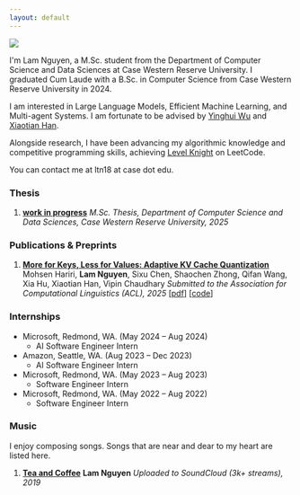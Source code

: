 ```yaml
---
layout: default
---
```


<img class="profile-picture" src="{{site.baseurl}}/{{site.profile-picture}}">

I'm Lam Nguyen, a M.Sc. student from the Department of Computer Science and Data Sciences at Case Western Reserve University. I graduated Cum Laude with a B.Sc. in Computer Science from Case Western Reserve University in 2024.

I am interested in Large Language Models, Efficient Machine Learning, and Multi-agent Systems. I am fortunate to be advised by [Yinghui Wu](https://yinghwu.github.io) and [Xiaotian Han](https://ahxt.github.io).

Alongside research, I have been advancing my algorithmic knowledge and competitive programming skills, achieving [Level Knight]() on LeetCode.

You can contact me at ltn18 at case dot edu.

### Thesis
1. [**work in progress**]()
*M.Sc. Thesis, Department of Computer Science and Data Sciences, Case Western Reserve University, 2025*
<!-- \[[bibtex](bibtex/phd-thesis.txt)\]
\[[pdf (33.4MB)](/papers/thesis.pdf)\]
\[[talk](https://youtu.be/0qSzzafpmxo)\] -->

### Publications & Preprints

<!-- 1. [**LAM-Onto: A  Large Action Model for Ontology and Entity Matching**]() -->
<!-- **Lam Nguyen**, Erika Barcelos, Roger French, Yinghui Wu -->
<!-- *Submitted to the International Semantic Web Conference (ISWC), 2025* -->
<!-- \[[pdf]()\] -->
<!-- \[[code](https://github.com/xuningy/planning_arch)\] -->

<!-- 2. [**Reasoning Model Merging**]() -->
<!-- **Lam T Nguyen**, Mohsen Hariri, Wang Yang, Xiaotian Han -->
<!-- *Submitted to the Conference on Conference on Language Modeling (COLM), 2025* -->
<!-- \[[pdf]()\] -->
<!-- \[[code](https://github.com/xuningy/planning_arch)\] -->

<!-- 3. [**LLMDebate**]() -->
<!-- **Lam T Nguyen**, Erika Barcelos, Roger French, Yinghui Wu -->
<!-- *Submitted to the Conference on Information and Knowledge Management (CIKM), 2025* -->
<!-- \[[pdf]()\] -->
<!-- \[[code](https://github.com/xuningy/planning_arch)\] -->

1. [**More for Keys, Less for Values: Adaptive KV Cache Quantization**](https://openreview.net/pdf?id=OwHfC8Hrfb)
Mohsen Hariri, **Lam Nguyen**, Sixu Chen, Shaochen Zhong, Qifan Wang, Xia Hu, Xiaotian Han, Vipin Chaudhary
*Submitted to the Association for Computational Linguistics (ACL), 2025*
\[[pdf](https://openreview.net/pdf?id=OwHfC8Hrfb)\]
\[[code](https://tinyurl.com/kv-adaquant)\]

### Internships
- Microsoft, Redmond, WA. (May 2024 – Aug 2024)  
  - AI Software Engineer Intern 
- Amazon, Seattle, WA. (Aug 2023 – Dec 2023)  
  - AI Software Engineer Intern  
- Microsoft, Redmond, WA. (May 2023 – Aug 2023)  
  - Software Engineer Intern  
- Microsoft, Redmond, WA. (May 2022 – Aug 2022)  
  - Software Engineer Intern

### Music
I enjoy composing songs. Songs that are near and dear to my heart are listed here.

1. [**Tea and Coffee**](https://on.soundcloud.com/abgfMbMrcV9uYuDU7) 
**Lam Nguyen**
*Uploaded to SoundCloud (3k+ streams), 2019*
